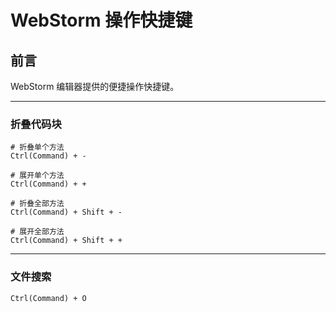 # WebStorm 操作快捷键

## 前言

WebStorm 编辑器提供的便捷操作快捷键。

---

### 折叠代码块

```text
# 折叠单个方法
Ctrl(Command) + -

# 展开单个方法
Ctrl(Command) + +

# 折叠全部方法
Ctrl(Command) + Shift + -

# 展开全部方法
Ctrl(Command) + Shift + +
```

---

### 文件搜索

```text
Ctrl(Command) + O
```